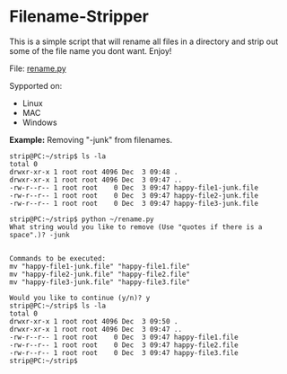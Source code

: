 # Filename-Stripper

This is a simple script that will rename all files in a directory and strip out some of the file name you dont want.  Enjoy!

File: [rename.py](rename.py)

Sypported on:
* Linux
* MAC
* Windows

**Example:**
Removing "-junk" from filenames.
```
strip@PC:~/strip$ ls -la
total 0
drwxr-xr-x 1 root root 4096 Dec  3 09:48 .
drwxr-xr-x 1 root root 4096 Dec  3 09:47 ..
-rw-r--r-- 1 root root    0 Dec  3 09:47 happy-file1-junk.file
-rw-r--r-- 1 root root    0 Dec  3 09:47 happy-file2-junk.file
-rw-r--r-- 1 root root    0 Dec  3 09:47 happy-file3-junk.file

strip@PC:~/strip$ python ~/rename.py
What string would you like to remove (Use "quotes if there is a space".)? -junk


Commands to be executed:
mv "happy-file1-junk.file" "happy-file1.file"
mv "happy-file2-junk.file" "happy-file2.file"
mv "happy-file3-junk.file" "happy-file3.file"

Would you like to continue (y/n)? y
strip@PC:~/strip$ ls -la
total 0
drwxr-xr-x 1 root root 4096 Dec  3 09:50 .
drwxr-xr-x 1 root root 4096 Dec  3 09:47 ..
-rw-r--r-- 1 root root    0 Dec  3 09:47 happy-file1.file
-rw-r--r-- 1 root root    0 Dec  3 09:47 happy-file2.file
-rw-r--r-- 1 root root    0 Dec  3 09:47 happy-file3.file
strip@PC:~/strip$
```
